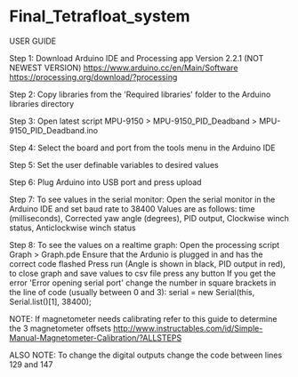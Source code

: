 # Final_Tetrafloat_system

USER GUIDE

Step 1: Download Arduino IDE and Processing app Version 2.2.1 (NOT NEWEST VERSION)
        https://www.arduino.cc/en/Main/Software
        https://processing.org/download/?processing
        
Step 2: Copy libraries from the 'Required libraries' folder to the Arduino libraries directory

Step 3: Open latest script MPU-9150 > MPU-9150_PID_Deadband > MPU-9150_PID_Deadband.ino

Step 4: Select the board and port from the tools menu in the Arduino IDE

Step 5: Set the user definable variables to desired values

Step 6: Plug Arduino into USB port and press upload

Step 7: To see values in the serial monitor: 
        Open the serial monitor in the Arduino IDE and set baud rate to 38400
        Values are as follows: time (milliseconds), Corrected yaw angle (degrees), PID output, Clockwise winch status, Anticlockwise winch status
        
Step 8: To see the values on a realtime graph:
        Open the processing script Graph > Graph.pde
        Ensure that the Ardunio is plugged in and has the correct code flashed
        Press run (Angle is shown in black, PID output in red), to close graph and save values to csv file press any button
        If you get the error 'Error opening serial port' change the number in square brackets
        in the line of code (usually between 0 and 3): serial = new Serial(this, Serial.list()[1], 38400);

NOTE: If magnetometer needs calibrating refer to this guide to determine the 3 magnetometer offsets  http://www.instructables.com/id/Simple-Manual-Magnetometer-Calibration/?ALLSTEPS

ALSO NOTE: To change the digital outputs change the code between lines 129 and 147
